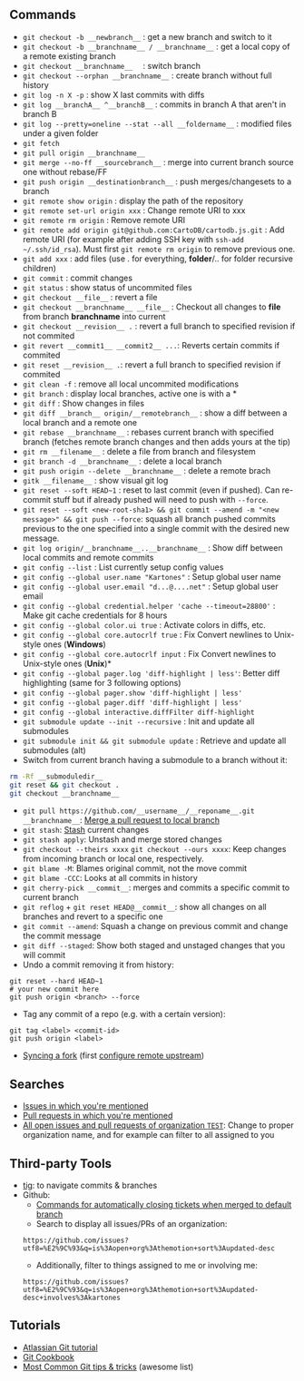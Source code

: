 Commands
--------
* ```git checkout -b __newbranch__``` : get a new branch and switch to it
* ```git checkout -b __branchname__ / __branchname__``` : get a local copy of a remote existing branch
* ```git checkout __branchname__  ``` : switch branch
* ```git checkout --orphan __branchname__``` : create branch without full history
* ```git log -n X -p``` : show X last commits with diffs
* ```git log __branchA__ ^__branchB__``` : commits in branch A that aren't in branch B
* ```git log --pretty=oneline --stat --all __foldername__``` : modified files under a given folder
* ```git fetch```
* ```git pull origin __branchname__```
* ```git merge --no-ff __sourcebranch__``` : merge into current branch source one without rebase/FF
* ```git push origin __destinationbranch__``` : push merges/changesets to a branch
* ```git remote show origin``` : display the path of the repository
* ```git remote set-url origin xxx``` : Change remote URI to xxx
* ```git remote rm origin``` : Remove remote URI
* ```git remote add origin git@github.com:CartoDB/cartodb.js.git``` : Add remote URI (for example after adding SSH key with ```ssh-add ~/.ssh/id_rsa```). Must first `git remote rm origin` to remove previous one.
* ```git add xxx``` : add files (use . for everything, __folder__/.. for folder recursive children)
* ```git commit``` : commit changes
* ```git status``` : show status of uncommited files
* ```git checkout __file__``` : revert a file
* ```git checkout __branchname__ __file__``` : Checkout all changes to __file__ from branch __branchname__ into current
* ```git checkout __revision__ .``` : revert a full branch to specified revision if not commited
* ```git revert __commit1__ __commit2__ ...```: Reverts certain commits if commited
* ```git reset __revision__ .```: revert a full branch to specified revision if commited
* ```git clean -f``` : remove all local uncommited modifications
* ```git branch``` : display local branches, active one is with a *
* ```git diff``` : Show changes in files
* ```git diff __branch__ origin/__remotebranch__``` : show a diff between a local branch and a remote one
* ```git rebase __branchname__``` : rebases current branch with specified branch (fetches remote branch changes and then adds yours at the tip)
* ```git rm __filename__``` : delete a file from branch and filesystem
* ```git branch -d __branchname__``` : delete a local branch
* ```git push origin --delete __branchname__``` : delete a remote brach
* ```gitk __filename__``` : show visual git log
* ```git reset --soft HEAD~1``` : reset to last commit (even if pushed). Can re-commit stuff but if already pushed will need to push with `--force`.
* ```git reset --soft <new-root-sha1> && git commit --amend -m "<new message>" && git push --force```: squash all branch pushed commits previous to the one specified into a single commit with the desired new message.
* ```git log origin/__branchname__..__branchname__``` : Show diff between local commits and remote commits
* ```git config --list``` : List currently setup config values
* ```git config --global user.name "Kartones"``` : Setup global user name
* ```git config --global user.email "d...@....net"``` : Setup global user email
* ```git config --global credential.helper 'cache --timeout=28800'``` : Make git cache credentials for 8 hours
* ```git config --global color.ui true``` : Activate colors in diffs, etc.
* ```git config --global core.autocrlf true``` : Fix Convert newlines to Unix-style ones (**Windows**)
* ```git config --global core.autocrlf input``` : Fix Convert newlines to Unix-style ones (**Unix**)* 
* ```git config --global pager.log 'diff-highlight | less'```: Better diff highlighting (same for 3 following options)
* ```git config --global pager.show 'diff-highlight | less'```
* ```git config --global pager.diff 'diff-highlight | less'```
* ```git config --global interactive.diffFilter diff-highlight```
* ```git submodule update --init --recursive``` : Init and update all submodules
* ```git submodule init && git submodule update``` : Retrieve and update all submodules (alt)
* Switch from current branch having a submodule to a branch without it: 
```bash 
rm -Rf __submoduledir__
git reset && git checkout .
git checkout __branchname__
``` 
* ```git pull https://github.com/__username__/__reponame__.git __branchname__```: [Merge a pull request to local branch](https://help.github.com/articles/merging-a-pull-request)
* ```git stash```: [Stash](http://git-scm.com/book/en/Git-Tools-Stashing) current changes
* ```git stash apply```: Unstash and merge stored changes
* ```git checkout --theirs xxxx``` ```git checkout --ours xxxx```: Keep changes from incoming branch or local one, respectively.
* ```git blame -M```: Blames original commit, not the move commit
* ```git blame -CCC```: Looks at all commits in history
* ```git cherry-pick __commit__```: merges and commits a specific commit to current branch
* ```git reflog``` + ```git reset HEAD@__commit__```: show all changes on all branches and revert to a specific one
* ```git commit --amend```: Squash a change on previous commit and change the commit message
* ```git diff --staged```: Show both staged and unstaged changes that you will commit
* Undo a commit removing it from history:
```
git reset --hard HEAD~1
# your new commit here
git push origin <branch> --force
```
* Tag any commit of a repo (e.g. with a certain version):
```
git tag <label> <commit-id>
git push origin <label>
```
* [Syncing a fork](https://help.github.com/articles/syncing-a-fork/) (first [configure remote upstream](https://help.github.com/articles/configuring-a-remote-for-a-fork/))

Searches
--------
* [Issues in which you're mentioned](https://github.com/issues/mentioned)
* [Pull requests in which you're mentioned](https://github.com/pulls/mentioned)
* [All open issues and pull requests of organization `TEST`](https://github.com/issues?utf8=%E2%9C%93&q=is%3Aopen+org%3ATEST+sort%3Aupdated-desc+): Change to proper organization name, and for example can filter to all assigned to you


Third-party Tools
-----------------
* [tig](http://blogs.atlassian.com/2013/05/git-tig/): to navigate commits & branches
* Github:
  * [Commands for automatically closing tickets when merged to default branch](https://help.github.com/articles/closing-issues-via-commit-messages/)
  * Search to display all issues/PRs of an organization:
  ```
  https://github.com/issues?utf8=%E2%9C%93&q=is%3Aopen+org%3Athemotion+sort%3Aupdated-desc
  ```
  * Additionally, filter to things assigned to me or involving me:
  ```
  https://github.com/issues?utf8=%E2%9C%93&q=is%3Aopen+org%3Athemotion+sort%3Aupdated-desc+involves%3Akartones
  ```


Tutorials
---------
* [Atlassian Git tutorial](http://www.atlassian.com/git/tutorial/)
* [Git Cookbook](http://git-scm.com/book)
* [Most Common Git tips & tricks](https://github.com/git-tips/tips) (awesome list)